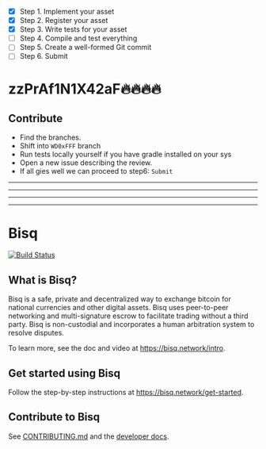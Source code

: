  - [x] Step 1. Implement your asset
 - [x] Step 2. Register your asset
 - [x] Step 3. Write tests for your asset
 - [ ] Step 4. Compile and test everything
 - [ ] Step 5. Create a well-formed Git commit
 - [ ] Step 6. Submit

# zzPrAf1N1X42aF🔥🔥🔥🔥


## Contribute
* Find the branches.
* Shift into `WD0xFFF` branch
* Run tests locally yourself if you have gradle installed on your sys
* Open a new issue describing the review.
* If all gies well we can proceed to step6: `Submit`

---
---
---
---


# Bisq

[![Build Status](https://travis-ci.org/bisq-network/bisq.svg?branch=master)](https://travis-ci.org/bisq-network/bisq)


## What is Bisq?

Bisq is a safe, private and decentralized way to exchange bitcoin for national currencies and other digital assets. Bisq uses peer-to-peer networking and multi-signature escrow to facilitate trading without a third party. Bisq is non-custodial and incorporates a human arbitration system to resolve disputes.

To learn more, see the doc and video at https://bisq.network/intro.


## Get started using Bisq

Follow the step-by-step instructions at https://bisq.network/get-started.


## Contribute to Bisq

See [CONTRIBUTING.md](CONTRIBUTING.md) and the [developer docs](docs#readme).
